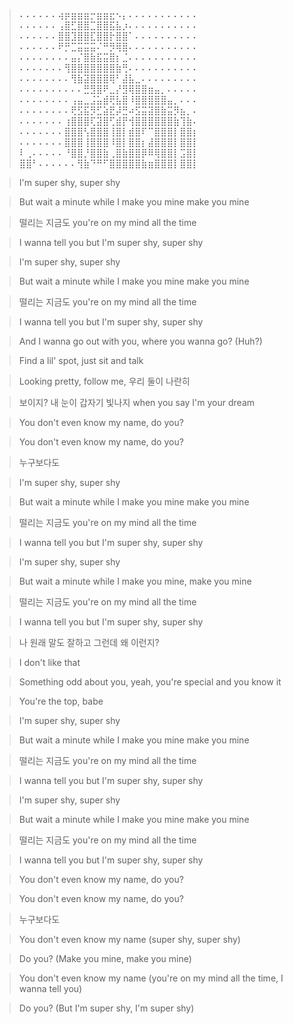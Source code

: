 > ⠄⠄⠄⠄⠄⠄⢴⡶⣶⣶⣶⡒⣶⣶⣖⠢⡄⠄⠄⠄⠄⠄⠄⠄⠄⠄⠄⠄
⠄⠄⠄⠄⠄⠄⢠⣿⣋⣿⣿⣉⣿⣿⣯⣧⡰⠄⠄⠄⠄⠄⠄⠄⠄⠄⠄⠄
⠄⠄⠄⠄⠄⠄⣿⣿⣹⣿⣿⣏⣿⣿⡗⣿⣿⠁⠄⠄⠄⠄⠄⠄⠄⠄⠄⠄
⠄⠄⠄⠄⠄⠄⠟⡛⣉⣭⣭⣭⠌⠛⡻⢿⣿⠄⠄⠄⠄⠄⠄⠄⠄⠄⠄⠄
⠄⠄⠄⠄⠄⠄⠄⠄⣤⡌⣿⣷⣯⣭⣿⡆⣈⠄⠄⠄⠄⠄⠄⠄⠄⠄⠄⠄
⠄⠄⠄⠄⠄⠄⠄⢻⣿⣿⣿⣿⣿⣿⣿⣷⢛⠄⠄⠄⠄⠄⠄⠄⠄⠄⠄⠄
⠄⠄⠄⠄⠄⠄⠄⠄⢻⣷⣽⣿⣿⣿⢿⠃⣼⣧⣀⠄⠄⠄⠄⠄⠄⠄⠄⠄
⠄⠄⠄⠄⠄⠄⠄⠄⠄⠄⣛⣻⣿⠟⣀⡜⣻⢿⣿⣿⣶⣤⡀⠄⠄⠄⠄⠄
⠄⠄⠄⠄⠄⠄⠄⠄⢠⣤⣀⣨⣥⣾⢟⣧⣿⠸⣿⣿⣿⣿⣿⣤⡀⠄⠄⠄
⠄⠄⠄⠄⠄⠄⠄⠄⢟⣫⣯⡻⣋⣵⣟⡼⣛⠴⣫⣭⣽⣿⣷⣭⡻⣦⡀⠄
⠄⠄⠄⠄⠄⠄⠄⢰⣿⣿⣿⢏⣽⣿⢋⣾⡟⢺⣿⣿⣿⣿⣿⣿⣷⢹⣷⠄
⠄⠄⠄⠄⠄⠄⠄⣿⣿⣿⢣⣿⣿⣿⢸⣿⡇⣾⣿⠏⠉⣿⣿⣿⡇⣿⣿⡆
⠄⠄⠄⠄⠄⠄⠄⣿⣿⣿⢸⣿⣿⣿⠸⣿⡇⣿⣿⡆⣼⣿⣿⣿⡇⣿⣿⡇
⠇⢀⠄⠄⠄⠄⠄⠘⣿⣿⡘⣿⣿⣷⢀⣿⣷⣿⣿⡿⠿⢿⣿⣿⡇⣩⣿⡇
⣿⣿⠃⠄⠄⠄⠄⠄⠄⢻⣷⠙⠛⠋⣿⣿⣿⣿⣿⣷⣶⣿⣿⣿⡇⣿⣿⡇

> I'm super shy, super shy

> But wait a minute while I make you mine make you mine

> 떨리는 지금도 you're on my mind all the time

> I wanna tell you but I'm super shy, super shy

> I'm super shy, super shy

> But wait a minute while I make you mine make you mine

> 떨리는 지금도 you're on my mind all the time

> I wanna tell you but I'm super shy, super shy

> And I wanna go out with you, where you wanna go? (Huh?)

> Find a lil' spot, just sit and talk

> Looking pretty, follow me, 우리 둘이 나란히

> 보이지? 내 눈이 갑자기 빛나지 when you say I'm your dream

> You don't even know my name, do you?

> You don't even know my name, do you?

> 누구보다도

> I'm super shy, super shy

> But wait a minute while I make you mine make you mine

> 떨리는 지금도 you're on my mind all the time

> I wanna tell you but I'm super shy, super shy

> I'm super shy, super shy

> But wait a minute while I make you mine, make you mine

> 떨리는 지금도 you're on my mind all the time

> I wanna tell you but I'm super shy, super shy

> 나 원래 말도 잘하고 그런데 왜 이런지?

> I don't like that

> Something odd about you, yeah, you're special and you know it

> You're the top, babe

> I'm super shy, super shy

> But wait a minute while I make you mine make you mine

> 떨리는 지금도 you're on my mind all the time

> I wanna tell you but I'm super shy, super shy

> I'm super shy, super shy

> But wait a minute while I make you mine make you mine

> 떨리는 지금도 you're on my mind all the time

> I wanna tell you but I'm super shy, super shy

> You don't even know my name, do you?

> You don't even know my name, do you?

> 누구보다도

> You don't even know my name (super shy, super shy)

> Do you? (Make you mine, make you mine)

> You don't even know my name (you're on my mind all the time, I wanna tell you)

> Do you? (But I'm super shy, I'm super shy)